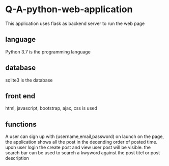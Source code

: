 # Q-A-python-web-application
 This application uses flask as backend server to run the web page
## language
 Python 3.7 is the programming language
## database
 sqlite3 is the database
## front end
 html, javascript, bootstrap, ajax, css is used
 
 ## functions
  
   A user can sign up with (username,email,password) 
   on launch on the page, the application shows all the post in the decending order of posted time.
   upon user login the create post and view user post will be visible.
   the search bar can be used to search a kwyword against the post titel or post description
   
   
